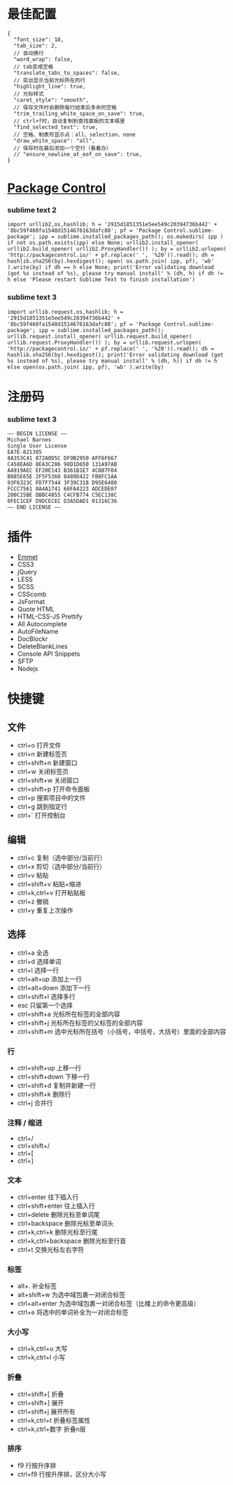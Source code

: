 # 最佳配置

```
{
  "font_size": 18,
  "tab_size": 2,
  // 自动换行
  "word_wrap": false,
  // tab变成空格
  "translate_tabs_to_spaces": false,
  // 突出显示当前光标所在的行
  "highlight_line": true,
  // 光标样式
  "caret_style": "smooth",
  // 保存文件时会删除每行结束后多余的空格
  "trim_trailing_white_space_on_save": true,
  // ctrl+f时，自动复制到查找面板的文本框里
  "find_selected_text": true,
  // 空格、制表符显示点：all、selection、none
  "draw_white_space": "all",
  // 保存时在最后添加一个空行（看着办）
  // "ensure_newline_at_eof_on_save": true,
}
```

# [Package Control](https://packagecontrol.io/installation)

### sublime text 2

```
import urllib2,os,hashlib; h = '2915d1851351e5ee549c20394736b442' + '8bc59f460fa1548d1514676163dafc88'; pf = 'Package Control.sublime-package'; ipp = sublime.installed_packages_path(); os.makedirs( ipp ) if not os.path.exists(ipp) else None; urllib2.install_opener( urllib2.build_opener( urllib2.ProxyHandler()) ); by = urllib2.urlopen( 'http://packagecontrol.io/' + pf.replace(' ', '%20')).read(); dh = hashlib.sha256(by).hexdigest(); open( os.path.join( ipp, pf), 'wb' ).write(by) if dh == h else None; print('Error validating download (got %s instead of %s), please try manual install' % (dh, h) if dh != h else 'Please restart Sublime Text to finish installation')
```

### sublime text 3

```
import urllib.request,os,hashlib; h = '2915d1851351e5ee549c20394736b442' + '8bc59f460fa1548d1514676163dafc88'; pf = 'Package Control.sublime-package'; ipp = sublime.installed_packages_path(); urllib.request.install_opener( urllib.request.build_opener( urllib.request.ProxyHandler()) ); by = urllib.request.urlopen( 'http://packagecontrol.io/' + pf.replace(' ', '%20')).read(); dh = hashlib.sha256(by).hexdigest(); print('Error validating download (got %s instead of %s), please try manual install' % (dh, h)) if dh != h else open(os.path.join( ipp, pf), 'wb' ).write(by)
```

# 注册码

### sublime text 3

```
—– BEGIN LICENSE —–
Michael Barnes
Single User License
EA7E-821385
8A353C41 872A0D5C DF9B2950 AFF6F667
C458EA6D 8EA3C286 98D1D650 131A97AB
AA919AEC EF20E143 B361B1E7 4C8B7F04
B085E65E 2F5F5360 8489D422 FB8FC1AA
93F6323C FD7F7544 3F39C318 D95E6480
FCCC7561 8A4A1741 68FA4223 ADCEDE07
200C25BE DBBC4855 C4CFB774 C5EC138C
0FEC1CEF D9DCECEC D3A5DAD1 01316C36
—— END LICENSE ——
```

# 插件

* [Emmet](http://shuoshubao.github.io/tool/emmet.html)
* CSS3
* jQuery
* LESS
* SCSS
* CSScomb
* JsFormat
* Quote HTML
* HTML-CSS-JS Prettify
* All Autocomplete
* AutoFileName
* DocBlockr
* DeleteBlankLines
* Console API Snippets
* SFTP
* Nodejs

# 快捷键

## 文件

* ctrl+o                    打开文件
* ctrl+n                    新建标签页
* ctrl+shift+n              新建窗口
* ctrl+w                    关闭标签页
* ctrl+shift+w              关闭窗口
* ctrl+shift+p              打开命令面板
* ctrl+p                    搜索项目中的文件
* ctrl+g                    跳到指定行
* ctrl+`                    打开控制台

## 编辑

* ctrl+c                    复制（选中部分/当前行）
* ctrl+x                    剪切（选中部分/当前行）
* ctrl+v                    粘贴
* ctrl+shift+v              粘贴+缩进
* ctrl+k,ctrl+v             打开粘贴板
* ctrl+z                    撤销
* ctrl+y                    重复上次操作

## 选择

* ctrl+a                    全选
* ctrl+d                    选择单词
* ctrl+l                    选择一行
* ctrl+alt+up               添加上一行
* ctrl+alt+down             添加下一行
* ctrl+shift+l              选择多行
* esc                       只留第一个选择
* ctrl+shift+a              光标所在标签的全部内容
* ctrl+shift+j              光标所在标签的父标签的全部内容
* ctrl+shift+m              选中光标所在括号（小括号，中括号，大括号）里面的全部内容

### 行

* ctrl+shift+up             上移一行
* ctrl+shift+down           下移一行
* ctrl+shift+d              复制并新建一行
* ctrl+shift+k              删除行
* ctrl+j                    合并行

### 注释 / 缩进

* ctrl+/
* ctrl+shift+/
* ctrl+[
* ctrl+]

### 文本

* ctrl+enter                往下插入行
* ctrl+shift+enter          往上插入行
* ctrl+delete               删除光标至单词尾
* ctrl+backspace            删除光标至单词头
* ctrl+k,ctrl+k             删除光标至行尾
* ctrl+k,ctrl+backspace     删除光标至行首
* ctrl+t                    交换光标左右字符

### 标签

* alt+.                     补全标签
* alt+shift+w               为选中域包裹一对闭合标签
* ctrl+alt+enter            为选中域包裹一对闭合标签（比楼上的命令更高级）
* ctrl+e                    将选中的单词补全为一对闭合标签

### 大小写

* ctrl+k,ctrl+u             大写
* ctrl+k,ctrl+l             小写

### 折叠

* ctrl+shift+[              折叠
* ctrl+shift+]              展开
* ctrl+shift+j              展开所有
* ctrl+k,ctrl+t             折叠标签属性
* ctrl+k,ctrl+数字          折叠n层

### 排序

* f9                        行按升序排
* ctrl+f9                   行按升序排，区分大小写